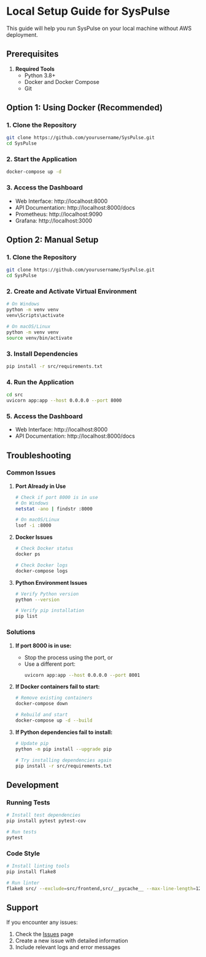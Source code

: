 # Local Setup Guide for SysPulse

This guide will help you run SysPulse on your local machine without AWS deployment.

## Prerequisites

1. **Required Tools**
   - Python 3.8+
   - Docker and Docker Compose
   - Git

## Option 1: Using Docker (Recommended)

### 1. Clone the Repository
```bash
git clone https://github.com/yourusername/SysPulse.git
cd SysPulse
```

### 2. Start the Application
```bash
docker-compose up -d
```

### 3. Access the Dashboard
- Web Interface: http://localhost:8000
- API Documentation: http://localhost:8000/docs
- Prometheus: http://localhost:9090
- Grafana: http://localhost:3000

## Option 2: Manual Setup

### 1. Clone the Repository
```bash
git clone https://github.com/yourusername/SysPulse.git
cd SysPulse
```

### 2. Create and Activate Virtual Environment
```bash
# On Windows
python -m venv venv
venv\Scripts\activate

# On macOS/Linux
python -m venv venv
source venv/bin/activate
```

### 3. Install Dependencies
```bash
pip install -r src/requirements.txt
```

### 4. Run the Application
```bash
cd src
uvicorn app:app --host 0.0.0.0 --port 8000
```

### 5. Access the Dashboard
- Web Interface: http://localhost:8000
- API Documentation: http://localhost:8000/docs

## Troubleshooting

### Common Issues

1. **Port Already in Use**
   ```bash
   # Check if port 8000 is in use
   # On Windows
   netstat -ano | findstr :8000
   
   # On macOS/Linux
   lsof -i :8000
   ```

2. **Docker Issues**
   ```bash
   # Check Docker status
   docker ps
   
   # Check Docker logs
   docker-compose logs
   ```

3. **Python Environment Issues**
   ```bash
   # Verify Python version
   python --version
   
   # Verify pip installation
   pip list
   ```

### Solutions

1. **If port 8000 is in use:**
   - Stop the process using the port, or
   - Use a different port:
     ```bash
     uvicorn app:app --host 0.0.0.0 --port 8001
     ```

2. **If Docker containers fail to start:**
   ```bash
   # Remove existing containers
   docker-compose down
   
   # Rebuild and start
   docker-compose up -d --build
   ```

3. **If Python dependencies fail to install:**
   ```bash
   # Update pip
   python -m pip install --upgrade pip
   
   # Try installing dependencies again
   pip install -r src/requirements.txt
   ```

## Development

### Running Tests
```bash
# Install test dependencies
pip install pytest pytest-cov

# Run tests
pytest
```

### Code Style
```bash
# Install linting tools
pip install flake8

# Run linter
flake8 src/ --exclude=src/frontend,src/__pycache__ --max-line-length=120
```

## Support

If you encounter any issues:
1. Check the [Issues](https://github.com/yourusername/SysPulse/issues) page
2. Create a new issue with detailed information
3. Include relevant logs and error messages 